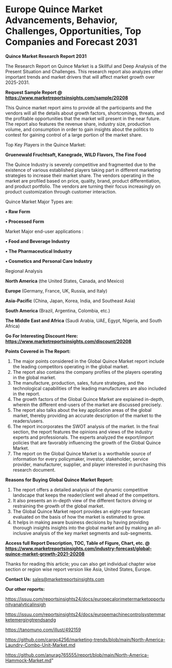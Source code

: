 # Europe Quince Market Advancements, Behavior, Challenges, Opportunities, Top Companies and Forecast 2031

<strong>Quince Market Research Report 2031</strong>

The Research Report on Quince Market is a Skillful and Deep Analysis of the Present Situation and Challenges. This research report also analyzes other important trends and market drivers that will affect market growth over 2025-2031.

<strong>Request Sample Report @ <a href=https://www.marketreportsinsights.com/sample/20208>https://www.marketreportsinsights.com/sample/20208</a></strong>

This Quince market report aims to provide all the participants and the vendors will all the details about growth factors, shortcomings, threats, and the profitable opportunities that the market will present in the near future. The report also features the revenue share, industry size, production volume, and consumption in order to gain insights about the politics to contest for gaining control of a large portion of the market share.

Top Key Players in the Quince Market:

<strong>Gruenewald Fruchtsaft, Kanegrade, WILD Flavors, The Fine Food</strong>

The Quince Industry is severely competitive and fragmented due to the existence of various established players taking part in different marketing strategies to increase their market share. The vendors operating in the market are profiled based on price, quality, brand, product differentiation, and product portfolio. The vendors are turning their focus increasingly on product customization through customer interaction.

Quince Market Major Types are:

<strong>• Raw Form

• Processed Form</strong>

Market Major end-user applications :

<strong>• Food and Beverage Industry

• The Pharmaceutical Industry

• Cosmetics and Personal Care Industry</strong>

Regional Analysis

</u><strong><b>North America</b></strong> (the United States, Canada, and Mexico)

<strong><b>Europe </b></strong>(Germany, France, UK, Russia, and Italy)

<strong><b>Asia-Pacific</b></strong> (China, Japan, Korea, India, and Southeast Asia)

<strong><b>South America</b></strong> (Brazil, Argentina, Colombia, etc.)

<strong><b>The Middle East and Africa</b></strong> (Saudi Arabia, UAE, Egypt, Nigeria, and South Africa)

<strong>Go For Interesting Discount Here: <a href=https://www.marketreportsinsights.com/discount/20208>https://www.marketreportsinsights.com/discount/20208</a></strong>

<strong>Points Covered in The Report:</strong>
<ol>
  <li>The major points considered in the Global Quince Market report include the leading competitors operating in the global market.</li>
  <li>The report also contains the company profiles of the players operating in the global market.</li>
  <li>The manufacture, production, sales, future strategies, and the technological capabilities of the leading manufacturers are also included in the report.</li>
  <li>The growth factors of the Global Quince Market are explained in-depth, wherein the different end-users of the market are discussed precisely.</li>
  <li>The report also talks about the key application areas of the global market, thereby providing an accurate description of the market to the readers/users.</li>
  <li>The report incorporates the SWOT analysis of the market. In the final section, the report features the opinions and views of the industry experts and professionals. The experts analyzed the export/import policies that are favorably influencing the growth of the Global Quince Market.</li>
  <li>The report on the Global Quince Market is a worthwhile source of information for every policymaker, investor, stakeholder, service provider, manufacturer, supplier, and player interested in purchasing this research document.</li>
</ol>
<strong>Reasons for Buying Global Quince Market Report:</strong>

<ol>
  <li>The report offers a detailed analysis of the dynamic competitive landscape that keeps the reader/client well ahead of the competitors.</li>
  <li>It also presents an in-depth view of the different factors driving or restraining the growth of the global market.</li>
  <li>The Global Quince Market report provides an eight-year forecast evaluated on the basis of how the market is estimated to grow.</li>
  <li>It helps in making aware business decisions by having providing thorough insights insights into the global market and by making an all-inclusive analysis of the key market segments and sub-segments.</li>
</ol>
<strong>Access full Report Description, TOC, Table of Figure, Chart, etc. @ <a href=https://www.marketreportsinsights.com/industry-forecast/global-quince-market-growth-2021-20208>https://www.marketreportsinsights.com/industry-forecast/global-quince-market-growth-2021-20208</a></strong>


Thanks for reading this article; you can also get individual chapter wise section or region wise report version like Asia, United States, Europe.

<strong>Contact Us:</strong>
sales@marketreportsinsights.com

<strong>Our other reports:</strong>

<a href=https://issuu.com/reportsinsights24/docs/europecalorimetermarketopportunityanalyticalinsigh>https://issuu.com/reportsinsights24/docs/europecalorimetermarketopportunityanalyticalinsigh</a>

<a href=https://issuu.com/reportsinsights24/docs/europemachinecontrolsystemmarketemergingtrendsandg>https://issuu.com/reportsinsights24/docs/europemachinecontrolsystemmarketemergingtrendsandg</a>

<a href=https://tanomuno.com/illust/492159>https://tanomuno.com/illust/492159</a>

<a href=https://github.com/cargo4256/marketing-trends/blob/main/North-America-Laundry-Combo-Unit-Market.md>https://github.com/cargo4256/marketing-trends/blob/main/North-America-Laundry-Combo-Unit-Market.md</a>

<a href=https://github.com/anurag765555/report/blob/main/North-America-Hammock-Market.md>https://github.com/anurag765555/report/blob/main/North-America-Hammock-Market.md</a>"
